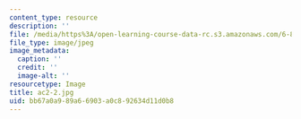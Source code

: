 ```yaml
---
content_type: resource
description: ''
file: /media/https%3A/open-learning-course-data-rc.s3.amazonaws.com/6-831-user-interface-design-and-implementation-spring-2011/bb67a0a989a66903a0c892634d11d0b8_ac2-2.jpg
file_type: image/jpeg
image_metadata:
  caption: ''
  credit: ''
  image-alt: ''
resourcetype: Image
title: ac2-2.jpg
uid: bb67a0a9-89a6-6903-a0c8-92634d11d0b8
---
```

